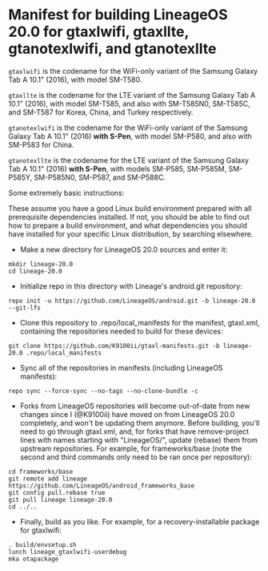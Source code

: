 # Manifest for building LineageOS 20.0 for gtaxlwifi, gtaxllte, gtanotexlwifi, and gtanotexllte

`gtaxlwifi` is the codename for the WiFi-only variant of the Samsung Galaxy Tab A 10.1" (2016), with model SM-T580.

`gtaxllte` is the codename for the LTE variant of the Samsung Galaxy Tab A 10.1" (2016), with model SM-T585, and also with SM-T585N0, SM-T585C, and SM-T587 for Korea, China, and Turkey respectively.

`gtanotexlwifi` is the codename for the WiFi-only variant of the Samsung Galaxy Tab A 10.1" (2016) **with S-Pen**, with model SM-P580, and also with SM-P583 for China.

`gtanotexllte` is the codename for the LTE variant of the Samsung Galaxy Tab A 10.1" (2016) **with S-Pen**, with models SM-P585, SM-P585M, SM-P585Y, SM-P585N0, SM-P587, and SM-P588C.

Some extremely basic instructions:

These assume you have a good Linux build environment prepared with all prerequisite dependencies installed. If not, you should be able to find out how to prepare a build environment, and what dependencies you should have installed for your specific Linux distribution, by searching elsewhere.

- Make a new directory for LineageOS 20.0 sources and enter it:
```
mkdir lineage-20.0
cd lineage-20.0
```

- Initialize repo in this directory with Lineage's android.git repository:
```
repo init -u https://github.com/LineageOS/android.git -b lineage-20.0 --git-lfs
```

- Clone this repository to .repo/local_manifests for the manifest, gtaxl.xml, containing the repositories needed to build for these devices:
```
git clone https://github.com/K9100ii/gtaxl-manifests.git -b lineage-20.0 .repo/local_manifests
```

- Sync all of the repositories in manifests (including LineageOS manifests):
```
repo sync --force-sync --no-tags --no-clone-bundle -c
```

- Forks from LineageOS repositories will become out-of-date from new changes since I (@K9100ii) have moved on from LineageOS 20.0 completely, and won't be updating them anymore. Before building, you'll need to go through gtaxl.xml, and, for forks that have remove-project lines with names starting with "LineageOS/", update (rebase) them from upstream repositories. For example, for frameworks/base (note the second and third commands only need to be ran once per repository):
```
cd frameworks/base
git remote add lineage https://github.com/LineageOS/android_frameworks_base
git config pull.rebase true
git pull lineage lineage-20.0
cd ../..
```

- Finally, build as you like. For example, for a recovery-installable package for gtaxlwifi:
```
. build/envsetup.sh
lunch lineage_gtaxlwifi-userdebug
mka otapackage
```
